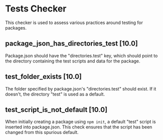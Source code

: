 Tests Checker
==============

This checker is used to assess various practices around testing for packages.

## package_json_has_directories_test **[10.0]**

Package.json should have the "directories.test" key, which should point to the directory containing the test scripts and data for the package. 

## test_folder_exists **[10.0]**

The folder specified by package.json's "directories.test" should exist. If it doesn't, the directory "test" is used as a default.

## test_script_is_not_default **[10.0]**

When initially creating a package using `npm init`, a default "test" script is inserted into package.json. This check ensures that the script has been changed from this spurious default.


